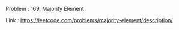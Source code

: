 Problem : 169. Majority Element

Link : https://leetcode.com/problems/majority-element/description/
